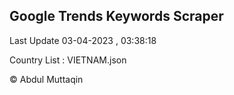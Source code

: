 

## Google Trends Keywords Scraper 
 
Last Update 03-04-2023 , 03:38:18

Country List :
VIETNAM.json



© Abdul Muttaqin 

